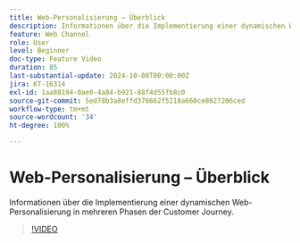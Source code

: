 ```yaml
---
title: Web-Personalisierung – Überblick
description: Informationen über die Implementierung einer dynamischen Web-Personalisierung in mehreren Phasen der Customer Journey.
feature: Web Channel
role: User
level: Beginner
doc-type: Feature Video
duration: 85
last-substantial-update: 2024-10-08T00:00:00Z
jira: KT-16314
exl-id: 1aa88194-0ae0-4a84-b921-88f4d55fb8c0
source-git-commit: 5ed78b3a8effd376662f5218a660ce8627206ced
workflow-type: tm+mt
source-wordcount: '34'
ht-degree: 100%

---
```


# Web-Personalisierung – Überblick

Informationen über die Implementierung einer dynamischen Web-Personalisierung in mehreren Phasen der Customer Journey.

>[!VIDEO](https://video.tv.adobe.com/v/3432678/?learn=on)
